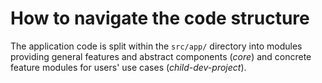 # How to navigate the code structure
The application code is split within the `src/app/` directory into modules providing
general features and abstract components (_core_) and
concrete feature modules for users' use cases (_child-dev-project_).
